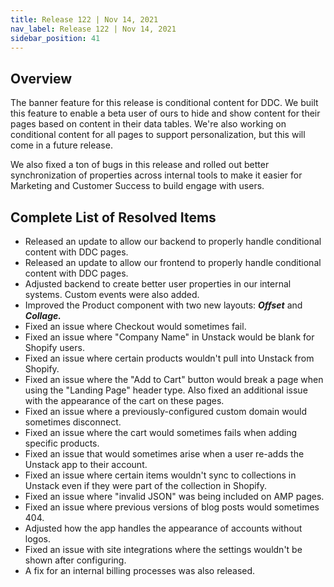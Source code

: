 ```yaml
---
title: Release 122 | Nov 14, 2021
nav_label: Release 122 | Nov 14, 2021
sidebar_position: 41
---
```


## Overview

The banner feature for this release is conditional content for DDC. We built this feature to enable a beta user of ours
to hide and show content for their pages based on content in their data tables. We're also working on conditional
content for all pages to support personalization, but this will come in a future release.

We also fixed a ton of bugs in this release and rolled out better synchronization of properties across internal tools to
make it easier for Marketing and Customer Success to build engage with users.

## Complete List of Resolved Items

* Released an update to allow our backend to properly handle conditional content with DDC pages.
* Released an update to allow our frontend to properly handle conditional content with DDC pages.
* Adjusted backend to create better user properties in our internal systems. Custom events were also added.
* Improved the Product component with two new layouts: ***Offset*** and ***Collage.***
* Fixed an issue where Checkout would sometimes fail.
* Fixed an issue where "Company Name" in Unstack would be blank for Shopify users.
* Fixed an issue where certain products wouldn't pull into Unstack from Shopify.
* Fixed an issue where the "Add to Cart" button would break a page when using the "Landing Page" header type. Also fixed
  an additional issue with the appearance of the cart on these pages.
* Fixed an issue where a previously-configured custom domain would sometimes disconnect.
* Fixed an issue where the cart would sometimes fails when adding specific products.
* Fixed an issue that would sometimes arise when a user re-adds the Unstack app to their account.
* Fixed an issue where certain items wouldn't sync to collections in Unstack even if they were part of the collection in
  Shopify.
* Fixed an issue where "invalid JSON" was being included on AMP pages.
* Fixed an issue where previous versions of blog posts would sometimes 404.
* Adjusted how the app handles the appearance of accounts without logos.
* Fixed an issue with site integrations where the settings wouldn't be shown after configuring.
* A fix for an internal billing processes was also released.
